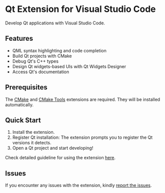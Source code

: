 # Qt Extension for Visual Studio Code

Develop Qt applications with Visual Studio Code.

## Features

- QML syntax highlighting and code completion
- Build Qt projects with CMake
- Debug Qt's C++ types
- Design Qt widgets-based UIs with Qt Widgets Designer
- Access Qt's documentation

## Prerequisites

The [CMake](https://github.com/twxs/vs.language.cmake) and [CMake
Tools](https://github.com/microsoft/vscode-cmake-tools) extensions are
required. They will be installed automatically.

## Quick Start

1. Install the extension.
1. Register Qt installation: The extension prompts you to register the
   Qt versions it detects.
1. Open a Qt project and start developing!

Check detailed guideline for using the extension
[here](https://github.com/qt-labs/vscodeext#get-started).

## Issues

If you encounter any issues with the extension, kindly [report the
issues](https://bugreports.qt.io/projects/VSCODEEXT).
